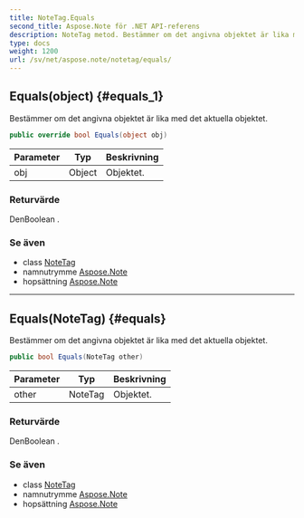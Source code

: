 ```yaml
---
title: NoteTag.Equals
second_title: Aspose.Note för .NET API-referens
description: NoteTag metod. Bestämmer om det angivna objektet är lika med det aktuella objektet.
type: docs
weight: 1200
url: /sv/net/aspose.note/notetag/equals/
---
```

## Equals(object) {#equals_1}

Bestämmer om det angivna objektet är lika med det aktuella objektet.

```csharp
public override bool Equals(object obj)
```

| Parameter | Typ | Beskrivning |
| --- | --- | --- |
| obj | Object | Objektet. |

### Returvärde

DenBoolean .

### Se även

* class [NoteTag](../)
* namnutrymme [Aspose.Note](../../notetag/)
* hopsättning [Aspose.Note](../../../)

---

## Equals(NoteTag) {#equals}

Bestämmer om det angivna objektet är lika med det aktuella objektet.

```csharp
public bool Equals(NoteTag other)
```

| Parameter | Typ | Beskrivning |
| --- | --- | --- |
| other | NoteTag | Objektet. |

### Returvärde

DenBoolean .

### Se även

* class [NoteTag](../)
* namnutrymme [Aspose.Note](../../notetag/)
* hopsättning [Aspose.Note](../../../)


